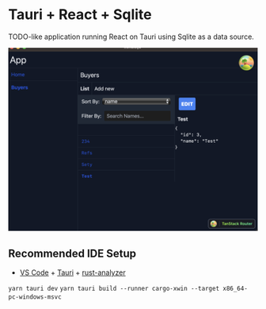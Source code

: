 # Tauri + React + Sqlite

TODO-like application running React on Tauri using Sqlite as a data source.

![alt text](https://github.com/xtrinch/tauri-todo-sql/blob/main/images/screenshot.png?raw=true)

## Recommended IDE Setup

- [VS Code](https://code.visualstudio.com/) + [Tauri](https://marketplace.visualstudio.com/items?itemName=tauri-apps.tauri-vscode) + [rust-analyzer](https://marketplace.visualstudio.com/items?itemName=rust-lang.rust-analyzer)

`yarn tauri dev`
`yarn tauri build --runner cargo-xwin --target x86_64-pc-windows-msvc`